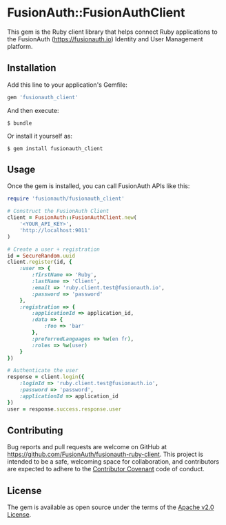 # FusionAuth::FusionAuthClient

This gem is the Ruby client library that helps connect Ruby applications to the FusionAuth (https://fusionauth.io) Identity and User Management platform.

## Installation

Add this line to your application's Gemfile:

```ruby
gem 'fusionauth_client'
```

And then execute:

    $ bundle

Or install it yourself as:

    $ gem install fusionauth_client

## Usage

Once the gem is installed, you can call FusionAuth APIs like this:

```ruby
require 'fusionauth/fusionauth_client'

# Construct the FusionAuth Client
client = FusionAuth::FusionAuthClient.new(
    '<YOUR_API_KEY>', 
    'http://localhost:9011'
)

# Create a user + registration
id = SecureRandom.uuid
client.register(id, {
    :user => {
        :firstName => 'Ruby',
        :lastName => 'Client',
        :email => 'ruby.client.test@fusionauth.io',
        :password => 'password'
    },
    :registration => {
        :applicationId => application_id,
        :data => {
            :foo => 'bar'
        },
        :preferredLanguages => %w(en fr),
        :roles => %w(user)
    }
})

# Authenticate the user
response = client.login({
    :loginId => 'ruby.client.test@fusionauth.io',
    :password => 'password',
    :applicationId => application_id
})
user = response.success.response.user
```

## Contributing

Bug reports and pull requests are welcome on GitHub at https://github.com/FusionAuth/fusionauth-ruby-client. This project is intended to be a safe, welcoming space for collaboration, and contributors are expected to adhere to the [Contributor Covenant](http://contributor-covenant.org) code of conduct.


## License

The gem is available as open source under the terms of the [Apache v2.0 License](https://opensource.org/licenses/Apache-2.0).

